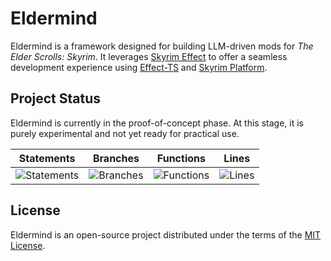 # Eldermind #

Eldermind is a framework designed for building LLM-driven mods for _The Elder Scrolls: Skyrim_. It
leverages [Skyrim Effect](https://github.com/mysticfall/skyrim-effect) to offer a
seamless development experience using [Effect-TS](https://effect.website/)
and [Skyrim Platform](https://www.nexusmods.com/skyrimspecialedition/mods/54909).

## Project Status

Eldermind is currently in the proof-of-concept phase. At this stage, it is purely experimental and not yet ready for
practical use.

| Statements                  | Branches                | Functions                 | Lines             |
| --------------------------- | ----------------------- | ------------------------- | ----------------- |
| ![Statements](https://img.shields.io/badge/statements-62.88%25-red.svg?style=flat) | ![Branches](https://img.shields.io/badge/branches-82.7%25-yellow.svg?style=flat) | ![Functions](https://img.shields.io/badge/functions-52.29%25-red.svg?style=flat) | ![Lines](https://img.shields.io/badge/lines-62.88%25-red.svg?style=flat) |

## License

Eldermind is an open-source project distributed under the terms of the [MIT License](LICENSE).
